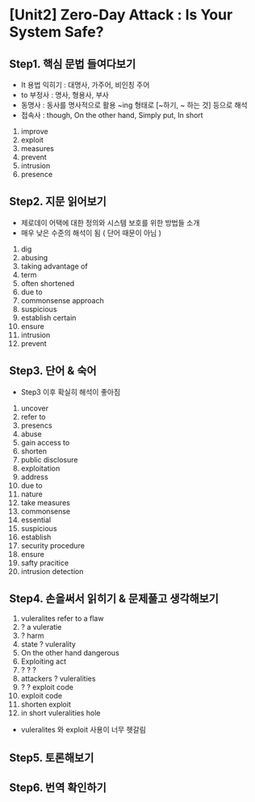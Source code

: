 # [Unit2] Zero-Day Attack : Is Your System Safe?

## Step1. 핵심 문법 들여다보기
 - It 용법 익히기 : 대명사, 가주어, 비인칭 주어
 - to 부정사 : 명사, 형용사, 부사
 - 동명사 : 동사를 명사적으로 활용 ~ing 형태로 [~하기, ~ 하는 것] 등으로 해석
 - 접속사 : though, On the other hand, Simply put, In short
  1) improve
  2) exploit
  3) measures
  4) prevent
  5) intrusion
  6) presence 
  
## Step2. 지문 읽어보기
 - 제로데이 어택에 대한 정의와 시스템 보호를 위한 방법들 소개
 - 매우 낮은 수준의 해석이 됨 ( 단어 때문이 아님 )
  1) dig
  2) abusing
  3) taking advantage of
  4) term
  5) often shortened
  6) due to
  7) commonsense approach
  8) suspicious
  9) establish certain
  10) ensure
  11) intrusion
  12) prevent

## Step3. 단어 & 숙어
 - Step3 이후 확실히 해석이 좋아짐
  1) uncover
  2) refer to
  3) presencs
  4) abuse
  5) gain access to
  6) shorten
  7) public disclosure
  8) exploitation
  9) address
  10) due to
  11) nature
  12) take measures
  13) commonsense
  14) essential
  15) suspicious
  16) establish
  17) security procedure
  18) ensure
  19) safty pracitice
  20) intrusion detection
## Step4. 손을써서 읽히기 & 문제풀고 생각해보기
  1) vuleralites refer to a flaw
  2) ? a vuleratie
  3) ? harm
  4) state ? vulerality
  5) On the other hand dangerous
  6) Exploiting act
  7) ? ?  ?
  8) attackers ? vuleralities
  9) ? ? exploit code
  10) exploit code
  11) shorten exploit
  12) in short vuleralities hole
  - vuleralites 와 exploit 사용이 너무 헷갈림
## Step5. 토론해보기

## Step6. 번역 확인하기
